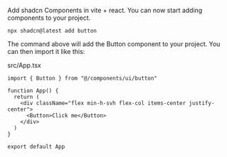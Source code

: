 Add shadcn Components in vite + react.
You can now start adding components to your project.

```shell
npx shadcn@latest add button
```
The command above will add the Button component to your project. You can then import it like this:

src/App.tsx
```tsx
import { Button } from "@/components/ui/button"
 
function App() {
  return (
    <div className="flex min-h-svh flex-col items-center justify-center">
      <Button>Click me</Button>
    </div>
  )
}
 
export default App
```